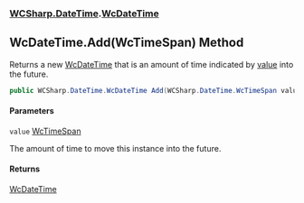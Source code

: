 ### [WCSharp.DateTime](WCSharp.DateTime.md 'WCSharp.DateTime').[WcDateTime](WCSharp.DateTime.WcDateTime.md 'WCSharp.DateTime.WcDateTime')

## WcDateTime.Add(WcTimeSpan) Method

Returns a new [WcDateTime](WCSharp.DateTime.WcDateTime.md 'WCSharp.DateTime.WcDateTime') that is an amount of time indicated by [value](WCSharp.DateTime.WcDateTime.Add(WCSharp.DateTime.WcTimeSpan).md#WCSharp.DateTime.WcDateTime.Add(WCSharp.DateTime.WcTimeSpan).value 'WCSharp.DateTime.WcDateTime.Add(WCSharp.DateTime.WcTimeSpan).value') into the future.

```csharp
public WCSharp.DateTime.WcDateTime Add(WCSharp.DateTime.WcTimeSpan value);
```
#### Parameters

<a name='WCSharp.DateTime.WcDateTime.Add(WCSharp.DateTime.WcTimeSpan).value'></a>

`value` [WcTimeSpan](WCSharp.DateTime.WcTimeSpan.md 'WCSharp.DateTime.WcTimeSpan')

The amount of time to move this instance into the future.

#### Returns
[WcDateTime](WCSharp.DateTime.WcDateTime.md 'WCSharp.DateTime.WcDateTime')